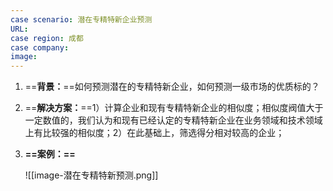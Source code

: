 ```yaml
---
case scenario: 潜在专精特新企业预测
URL:
case region: 成都
case company:
image: 
---
```


1. ==**背景：**==如何预测潜在的专精特新企业，如何预测一级市场的优质标的？

2. ==**解决方案：**==1）计算企业和现有专精特新企业的相似度；相似度阀值大于一定数值的，我们认为和现有已经认定的专精特新企业在业务领域和技术领域上有比较强的相似度；2）在此基础上，筛选得分相对较高的企业；
 
3. **==案例：==**

	![[image-潜在专精特新预测.png]]
	